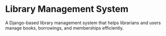 # Library Management System

A Django-based library management system that helps librarians and users manage books, borrowings, and memberships efficiently.
